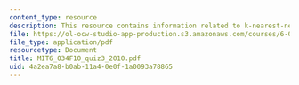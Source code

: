 ```yaml
---
content_type: resource
description: This resource contains information related to k-nearest-neighbors.
file: https://ol-ocw-studio-app-production.s3.amazonaws.com/courses/6-034-artificial-intelligence-fall-2010/4a2ea7a8b0ab11a40e0f1a0093a78865_MIT6_034F10_quiz3_2010.pdf
file_type: application/pdf
resourcetype: Document
title: MIT6_034F10_quiz3_2010.pdf
uid: 4a2ea7a8-b0ab-11a4-0e0f-1a0093a78865
---
```


